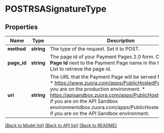# POSTRSASignatureType

## Properties
Name | Type | Description | Notes
------------ | ------------- | ------------- | -------------
**method** | **string** | The type of the request. Set it to POST. | 
**page_id** | **string** | The page id of your Payment Pages 2.0 form. Click **Show Page Id** next to the Payment Page name in the Hosted Page List to retrieve the page id. | 
**uri** | **string** | The URL that the Payment Page will be served from. Set it to:  * https://www.zuora.com/apps/PublicHostedPageLite.do if you are on the production environment. * https://apisandbox.zuora.com/apps/PublicHostedPageLite.do if you are on the API Sandbox environmentdbox.zuora.com/apps/PublicHostedPageLite.do if you are on the API Sandbox environment. | 

[[Back to Model list]](../README.md#documentation-for-models) [[Back to API list]](../README.md#documentation-for-api-endpoints) [[Back to README]](../README.md)



